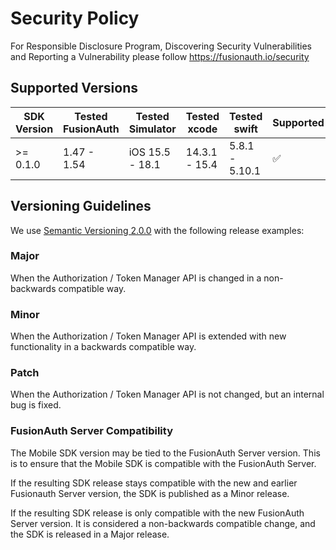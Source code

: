 # Security Policy

For Responsible Disclosure Program, Discovering Security Vulnerabilities
 and Reporting a Vulnerability please follow https://fusionauth.io/security

## Supported Versions

| SDK Version | Tested FusionAuth | Tested Simulator | Tested xcode  | Tested swift   | Supported          |
|-------------|-------------------|------------------|---------------|----------------|--------------------|
| \>= 0.1.0   | 1.47 - 1.54       | iOS 15.5 - 18.1  | 14.3.1 - 15.4 | 5.8.1 - 5.10.1 | :white_check_mark: |

## Versioning Guidelines

We use [Semantic Versioning 2.0.0](https://semver.org/) with the following release examples:

### Major

When the Authorization / Token Manager API is changed in a non-backwards compatible way.

### Minor

When the Authorization / Token Manager API is extended with new functionality in a backwards compatible way.

### Patch

When the Authorization / Token Manager API is not changed, but an internal bug is fixed.

### FusionAuth Server Compatibility

The Mobile SDK version may be tied to the FusionAuth Server version. This is to ensure that the Mobile SDK is compatible with the FusionAuth Server. 

If the resulting SDK release stays compatible with the new and earlier Fusionauth Server version, the SDK is published as a Minor release. 

If the resulting SDK release is only compatible with the new FusionAuth Server version. It is considered a non-backwards compatible change, and the SDK is released in a Major release.
